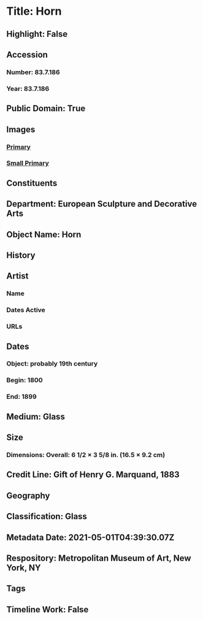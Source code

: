 # Title: Horn
## Highlight: False
## Accession
### Number: 83.7.186
### Year: 83.7.186
## Public Domain: True
## Images
### [Primary](https://images.metmuseum.org/CRDImages/es/original/SF83_7_186.jpg)
### [Small Primary](https://images.metmuseum.org/CRDImages/es/web-large/SF83_7_186.jpg)
## Constituents
## Department: European Sculpture and Decorative Arts
## Object Name: Horn
## History
## Artist
### Name
### Dates Active
### URLs
## Dates
### Object: probably 19th century
### Begin: 1800
### End: 1899
## Medium: Glass
## Size
### Dimensions: Overall: 6 1/2 × 3 5/8 in. (16.5 × 9.2 cm)
## Credit Line: Gift of Henry G. Marquand, 1883
## Geography
## Classification: Glass
## Metadata Date: 2021-05-01T04:39:30.07Z
## Respository: Metropolitan Museum of Art, New York, NY
## Tags
## Timeline Work: False